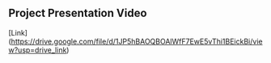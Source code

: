 ## Project Presentation Video

[Link]  (https://drive.google.com/file/d/1JP5hBAOQBOAlWfF7EwE5vThi1BEickBi/view?usp=drive_link)

